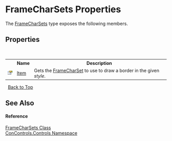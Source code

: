 # FrameCharSets Properties
 

The <a href="b9ee190d-0be3-bb22-7e4f-1a27c52c83af">FrameCharSets</a> type exposes the following members.


## Properties
&nbsp;<table><tr><th></th><th>Name</th><th>Description</th></tr><tr><td>![Public property](media/pubproperty.gif "Public property")</td><td><a href="3e72d6c3-9157-02f3-5c4e-fb6ef9fd9b2b">Item</a></td><td>
Gets the <a href="70bef3fa-802e-95ac-4ad8-d97820b4b25f">FrameCharSet</a> to use to draw a border in the given *style*.</td></tr></table>&nbsp;
<a href="#framecharsets-properties">Back to Top</a>

## See Also


#### Reference
<a href="b9ee190d-0be3-bb22-7e4f-1a27c52c83af">FrameCharSets Class</a><br /><a href="8161a036-2926-0ace-99d3-20346d250e3b">ConControls.Controls Namespace</a><br />